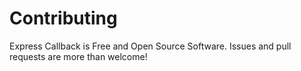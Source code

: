 # Contributing

Express Callback is Free and Open Source Software. Issues and pull requests are more than welcome!
